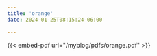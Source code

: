 ```yaml
---
title: 'orange'
date: 2024-01-25T08:15:24-06:00

---
```




{{< embed-pdf url="/myblog/pdfs/orange.pdf" >}}
